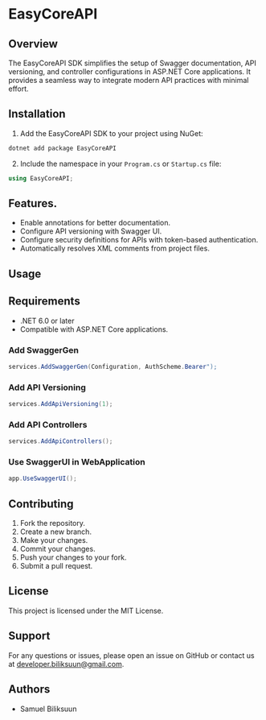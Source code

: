 # EasyCoreAPI

## Overview
The EasyCoreAPI SDK simplifies the setup of Swagger documentation, API versioning, and controller configurations in ASP.NET Core applications. It provides a seamless way to integrate modern API practices with minimal effort.

## Installation

1. Add the EasyCoreAPI SDK to your project using NuGet:
```bash
dotnet add package EasyCoreAPI
```

2. Include the namespace in your `Program.cs` or `Startup.cs` file:
```csharp
using EasyCoreAPI;
```

## Features.
- Enable annotations for better documentation.
- Configure API versioning with Swagger UI.
- Configure security definitions for APIs with token-based authentication.
- Automatically resolves XML comments from project files.


## Usage


## Requirements
- .NET 6.0 or later
- Compatible with ASP.NET Core applications.

### Add SwaggerGen
```csharp
services.AddSwaggerGen(Configuration, AuthScheme.Bearer");
```

### Add API Versioning
```csharp
services.AddApiVersioning(1);
```
### Add API Controllers
```csharp
services.AddApiControllers();
```

### Use SwaggerUI in WebApplication
```csharp
app.UseSwaggerUI();
```


## Contributing
1. Fork the repository.
2. Create a new branch.
3. Make your changes.
4. Commit your changes.
5. Push your changes to your fork.
6. Submit a pull request.


## License
This project is licensed under the MIT License.


## Support

For any questions or issues,
please open an issue on GitHub or
contact us at <a href="mailto:developer.biliksuun@gmail.com">
developer.biliksuun@gmail.com</a>.

## Authors
- Samuel Biliksuun

